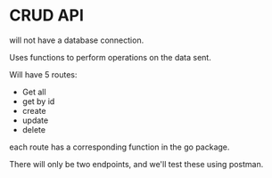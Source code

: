 # CRUD API

will not have a database connection.

Uses functions to perform operations on the data sent.

Will have 5 routes:

- Get all
- get by id
- create
- update
- delete

each route has a corresponding function in the go package.

There will only be two endpoints, and we'll test these using postman.
